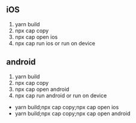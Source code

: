 ## iOS

1. yarn build
2. npx cap copy
3. npx cap open ios
4. npx cap run ios or run on device

## android

1. yarn build
2. npx cap copy
3. npx cap open android
4. npx cap run android or run on device

- yarn build;npx cap copy;npx cap open ios
- yarn build;npx cap copy;npx cap open android
